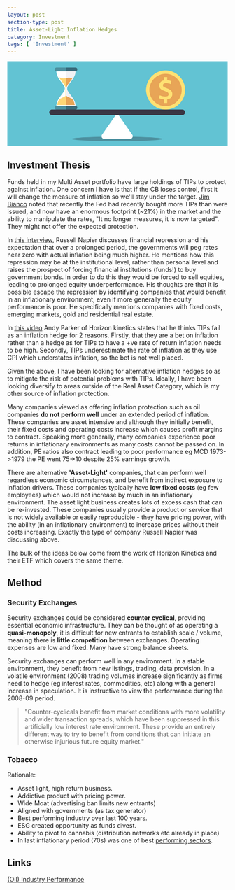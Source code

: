 ```yaml
---
layout: post
section-type: post
title: Asset-Light Inflation Hedges
category: Investment
tags: [ 'Investment' ]
---
```


<img style="border: 0;" src="/img/2021/20210306_Header.jpg" />


## Investment Thesis

Funds held in my Multi Asset portfolio have large holdings of TIPs to protect against inflation.  One concern I have is that if the 
CB loses control, first it will change the measure of inflation so we'll stay under the target.  [Jim Bianco](https://youtu.be/gZEh9Q3LzfY?t=840) 
noted that recently the Fed had recently bought more TIPs than were issued, and now have an enormous footprint (~21%) in the market and the 
ability to manipulate the rates, "It no longer measures, it is now targeted".  They might not offer the expected protection. 

In [this interview](https://youtu.be/PmlORdi-8bU?t=2160), Russell Napier discusses financial repression and his expectation that over a prolonged 
period, the governments will peg rates near zero with actual inflation being much higher.  He mentions how this repression may be at the 
institutional level, rather than personal level and raises the prospect of forcing financial institutions (funds!) to buy government bonds.  In 
order to do this they would be forced to sell equities, leading to prolonged equity underperformance.  His thoughts are that it is possible 
escape the repression by identifying companies that would benefit in an inflationary environment, even if more generally the equity performance 
is poor.  He specifically mentions companies with fixed costs, emerging markets, gold and residential real estate.  

In [this video](https://vimeo.com/535034640/5467084c46) Andy Parker of Horizon kinetics states that he thinks TIPs fail as an inflation hedge 
for 2 reasons. Firstly, that they are a bet on inflation rather than a hedge as for TIPs to have a +ve rate of return inflation needs to be high.
Secondly, TIPs underestimate the rate of inflation as they use CPI which understates inflation, so the bet is not well placed.

Given the above, I have been looking for alternative inflation hedges so as to mitigate the risk of potential problems with TIPs.  Ideally, I have 
been looking diversify to areas outside of the Real Asset Category, which is my other source of inflation protection.

Many companies viewed as offering inflation protection such as oil companies **do not perform well** under an extended period of inflation. These 
companies are asset intensive and although they initially benefit, their fixed costs and operating costs increase which causes profit margins to 
contract.  Speaking more generally, many companies experience poor returns in inflationary environments as many costs cannot be passed on. In 
addition, PE ratios also contract leading to poor performance eg MCD 1973->1979 the PE went 75->10 despite 25% earnings growth.

There are alternative **'Asset-Light'** companies, that can perform well regardless economic circumstances, and benefit from indirect exposure to inflation 
drivers.  These companies typically have **low fixed costs** (eg few employees) which would not increase by much in an inflationary environment.  The 
asset light business creates lots of excess cash that can be re-invested.  These companies usually  provide a product or service that is not widely 
available or easily reproducible - they have pricing power, with the ability (in an inflationary environment) to increase prices without their 
costs increasing.  Exactly the type of company Russell Napier was discussing above. 

The bulk of the ideas below come from the work of Horizon Kinetics and their ETF which covers the same theme.


## Method

### Security Exchanges


Security exchanges could be considered **counter cyclical**, providing essential economic infrastructure.  They can be thought of as operating a 
**quasi-monopoly**, it is difficult for new entrants to establish scale / volume, meaning there is **little competition** between exchanges. Operating 
expenses are low and fixed.  Many have strong balance sheets. 

Security exchanges can perform well in any environment.  In a stable environment, they benefit from new listings, trading, data provision.   In 
a volatile environment (2008) trading volumes increase significantly as firms need to hedge (eg interest rates, commodities, etc) along with a 
general increase in speculation.  It is instructive to view the performance during the 2008-09 period.

> "Counter-cyclicals benefit from market conditions with more volatility and wider transaction spreads, which have been suppressed in this 
> artificially low interest rate environment.  These provide an entirely different way to try to benefit from conditions that can initiate 
> an otherwise injurious future equity market."


### Tobacco

Rationale:
- Asset light, high return business.
- Addictive product with pricing power.
- Wide Moat (advertising ban limits new entrants)
- Aligned with governments (as tax generator)
- Best performing industry over last 100 years.
- ESG created opportunity as funds divest.
- Ability to pivot to cannabis (distribution networks etc already in place)
- In last inflationary period (70s) was one of best [performing sectors](https://www.nytimes.com/2004/03/28/business/investing-where-to-turn-when-inflation-roars-again.html).











## Links

[(Oil) Industry Performance](http://www.philosophicaleconomics.com/2015/09/industry/)




